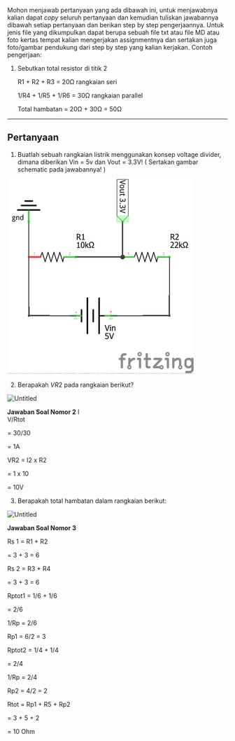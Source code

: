 Mohon menjawab pertanyaan yang ada dibawah ini, untuk menjawabnya kalian dapat *copy* seluruh pertanyaan dan kemudian tuliskan jawabannya dibawah setiap pertanyaan dan berikan step by step pengerjaannya. Untuk jenis file yang dikumpulkan dapat berupa sebuah file txt atau file MD atau foto kertas tempat kalian mengerjakan assignmentnya dan sertakan juga foto/gambar pendukung dari step by step yang kalian kerjakan. Contoh pengerjaan:

1. Sebutkan total resistor di titik 2
    
    R1 + R2 + R3 = 20Ω rangkaian seri
    
    1/R4 + 1/R5 + 1/R6 = 30Ω rangkaian parallel
    
    Total hambatan = 20Ω + 30Ω = 50Ω
    

---

## Pertanyaan

1. Buatlah sebuah rangkaian listrik menggunakan konsep voltage divider, dimana diberikan Vin = 5v dan Vout = 3.3V! ( Sertakan gambar schematic pada jawabannya! )

![Schematic](voltage_divider.png)

2. Berapakah $VR2$ pada rangkaian berikut?

![Untitled](https://skilvul-prod-01.s3.ap-southeast-1.amazonaws.com/lesson/iot/IoT+Assignments+Assets/IoT+Hardware/voltage_divider.png)

**Jawaban Soal Nomor 2**
I   
V/Rtot
    
= 30/30

= 1A

VR2 = I2 x R2

= 1 x 10
    
= 10V

3. Berapakah total hambatan dalam rangkaian berikut:

![Untitled](https://skilvul-prod-01.s3.ap-southeast-1.amazonaws.com/lesson/iot/IoT+Assignments+Assets/IoT+Hardware/r_total.png)

**Jawaban Soal Nomor 3**

Rs 1 = R1 + R2

= 3 + 3 = 6

Rs 2 = R3 + R4

= 3 + 3 = 6

Rptot1 = 1/6 + 1/6

= 2/6

1/Rp = 2/6

Rp1 = 6/2 = 3

Rptot2 = 1/4 + 1/4

= 2/4

1/Rp = 2/4

Rp2 = 4/2 = 2

Rtot = Rp1 + R5 + Rp2

= 3 + 5 + 2

= 10 Ohm
